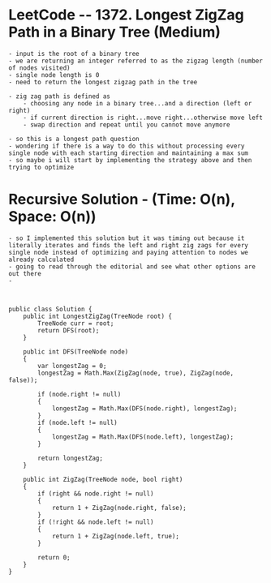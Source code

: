 # LeetCode -- 1372. Longest ZigZag Path in a Binary Tree (Medium)

    - input is the root of a binary tree
    - we are returning an integer referred to as the zigzag length (number of nodes visited)
    - single node length is 0
    - need to return the longest zigzag path in the tree

    - zig zag path is defined as 
        - choosing any node in a binary tree...and a direction (left or right)
        - if current direction is right...move right...otherwise move left
        - swap direction and repeat until you cannot move anymore

    - so this is a longest path question
    - wondering if there is a way to do this without processing every single node with each starting direction and maintaining a max sum
    - so maybe i will start by implementing the strategy above and then trying to optimize



# Recursive Solution - (Time: O(n), Space: O(n))

    - so I implemented this solution but it was timing out because it literally iterates and finds the left and right zig zags for every single node instead of optimizing and paying attention to nodes we already calculated
    - going to read through the editorial and see what other options are out there
    - 



    public class Solution {
        public int LongestZigZag(TreeNode root) {
            TreeNode curr = root;        
            return DFS(root);
        }

        public int DFS(TreeNode node)
        {
            var longestZag = 0;
            longestZag = Math.Max(ZigZag(node, true), ZigZag(node, false));

            if (node.right != null)
            {
                longestZag = Math.Max(DFS(node.right), longestZag);
            }
            if (node.left != null)
            {
                longestZag = Math.Max(DFS(node.left), longestZag);
            }

            return longestZag;
        }

        public int ZigZag(TreeNode node, bool right)
        {
            if (right && node.right != null)
            {
                return 1 + ZigZag(node.right, false);
            }
            if (!right && node.left != null)
            {
                return 1 + ZigZag(node.left, true);
            }

            return 0;
        }
    }